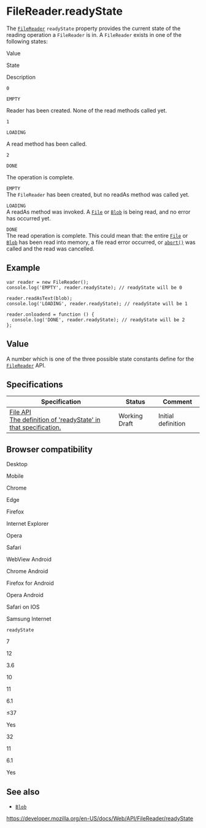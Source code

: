 # FileReader.readyState

The [`FileReader`](../filereader) `readyState` property provides the current state of the reading operation a `FileReader` is in. A `FileReader` exists in one of the following states:

Value

State

Description

`0`

`EMPTY`

Reader has been created. None of the read methods called yet.

`1`

`LOADING`

A read method has been called.

`2`

`DONE`

The operation is complete.

`EMPTY`  
The `FileReader` has been created, but no readAs method was called yet.

`LOADING`  
A readAs method was invoked. A [`File`](../file) or [`Blob`](../blob) is being read, and no error has occurred yet.

`DONE`  
The read operation is complete. This could mean that: the entire [`File`](../file) or [`Blob`](../blob) has been read into memory, a file read error occurred, or [`abort()`](abort) was called and the read was cancelled.

## Example

    var reader = new FileReader();
    console.log('EMPTY', reader.readyState); // readyState will be 0

    reader.readAsText(blob);
    console.log('LOADING', reader.readyState); // readyState will be 1

    reader.onloadend = function () {
      console.log('DONE', reader.readyState); // readyState will be 2
    };

## Value

A number which is one of the three possible state constants define for the [`FileReader`](../filereader) API.

## Specifications

<table><thead><tr class="header"><th>Specification</th><th>Status</th><th>Comment</th></tr></thead><tbody><tr class="odd"><td><a href="https://w3c.github.io/FileAPI/#dom-filereader-readystate">File API<br />
<span class="small">The definition of 'readyState' in that specification.</span></a></td><td><span class="spec-wd">Working Draft</span></td><td>Initial definition</td></tr></tbody></table>

## Browser compatibility

Desktop

Mobile

Chrome

Edge

Firefox

Internet Explorer

Opera

Safari

WebView Android

Chrome Android

Firefox for Android

Opera Android

Safari on IOS

Samsung Internet

`readyState`

7

12

3.6

10

11

6.1

≤37

Yes

32

11

6.1

Yes

## See also

- [`Blob`](../blob)

<a href="https://developer.mozilla.org/en-US/docs/Web/API/FileReader/readyState" class="_attribution-link">https://developer.mozilla.org/en-US/docs/Web/API/FileReader/readyState</a>
